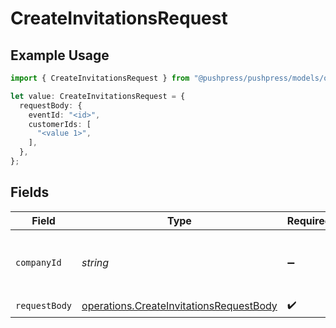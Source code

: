 # CreateInvitationsRequest

## Example Usage

```typescript
import { CreateInvitationsRequest } from "@pushpress/pushpress/models/operations";

let value: CreateInvitationsRequest = {
  requestBody: {
    eventId: "<id>",
    customerIds: [
      "<value 1>",
    ],
  },
};
```

## Fields

| Field                                                                                              | Type                                                                                               | Required                                                                                           | Description                                                                                        |
| -------------------------------------------------------------------------------------------------- | -------------------------------------------------------------------------------------------------- | -------------------------------------------------------------------------------------------------- | -------------------------------------------------------------------------------------------------- |
| `companyId`                                                                                        | *string*                                                                                           | :heavy_minus_sign:                                                                                 | When using multitenant API keys, specify the company                                               |
| `requestBody`                                                                                      | [operations.CreateInvitationsRequestBody](../../models/operations/createinvitationsrequestbody.md) | :heavy_check_mark:                                                                                 | N/A                                                                                                |